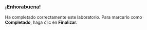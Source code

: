 ### ¡Enhorabuena!
		
Ha completado correctamente este laboratorio. Para marcarlo como **Completado**, haga clic en **Finalizar**.